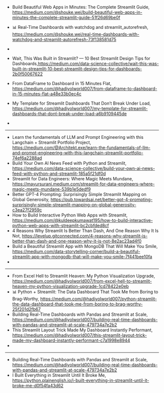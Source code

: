 

- Build Beautiful Web Apps in Minutes: The Complete Streamlit Guide, https://medium.com/@shouke.wei/build-beautiful-web-apps-in-minutes-the-complete-streamlit-guide-51f26d69be0f
- 📊 Real-Time Dashboards with watchdog and streamlit_autorefresh, https://medium.com/@shouke.wei/real-time-dashboards-with-watchdog-and-streamlit-autorefresh-73f138581d75
- 


- Wait, This Was Built in Streamlit? — 10 Best Streamlit Design Tips for Dashboards,https://medium.com/data-science-collective/wait-this-was-built-in-streamlit-10-best-streamlit-design-tips-for-dashboards-2b0f50067622
- From DataFrame to Dashboard in 15 Minutes Flat, https://medium.com/@hadiyolworld007/from-dataframe-to-dashboard-in-15-minutes-flat-a48e33b0ec4c
- My Template for Streamlit Dashboards That Don’t Break Under Load, https://medium.com/@hadiyolworld007/my-template-for-streamlit-dashboards-that-dont-break-under-load-a6b9109445de
- 

------------------------------------------------------------------------------------------------------------------------

- Learn the fundamentals of LLM and Prompt Engineering with this Langchain + Streamlit Portfolio Project, https://medium.com/@Architekt.exe/learn-the-fundamentals-of-llm-and-prompt-engineering-with-this-langchain-streamlit-portfolio-74ef6a2288ad
- Build Your Own AI News Feed with Python and Streamlit, https://medium.com/data-science-collective/build-your-own-ai-news-feed-with-python-and-streamlit-185a5f21df0d
- Streamlit for Data Engineers: Where Magic Meets Mundane, https://mayursurani.medium.com/streamlit-for-data-engineers-where-magic-meets-mundane-539b1e5dedf9
- Better GPT-4 Prompting: Surprisingly Simple Streamlit Mapping on Global Generosity, https://pub.towardsai.net/better-gpt-4-prompting-surprisingly-simple-streamlit-mapping-on-global-generosity-c3ea27f2959c
- How to Build Interactive Python Web Apps with Streamlit, https://medium.com/@kuldeepkumawat195/how-to-build-interactive-python-web-apps-with-streamlit-bc2cbfded8cf
- 4 Reasons Why Streamlit Is Better Than Dash, And One Reason Why It Is Not, https://levelup.gitconnected.com/4-reasons-why-streamlit-is-better-than-dash-and-one-reason-why-it-is-not-8e2ac23ad4f0
- Build a Beautiful Streamlit App with MongoDB That Will Make You Smile, https://medium.com/data-storytelling-corner/build-a-beautiful-streamlit-app-with-mongodb-that-will-make-you-smile-7f441bee10fa
- 
----------------------------------------------------------------------

- From Excel Hell to Streamlit Heaven: My Python Visualization Upgrade, https://medium.com/@hadiyolworld007/from-excel-hell-to-streamlit-heaven-my-python-visualization-upgrade-1cd78422e0eb
- 📊 Python + Streamlit: The Data Dashboard That Took Me from Boring to Brag-Worthy, https://medium.com/@hadiyolworld007/python-streamlit-the-data-dashboard-that-took-me-from-boring-to-brag-worthy-25f201d2fb67
- Building Real-Time Dashboards with Pandas and Streamlit at Scale, https://medium.com/@hadiyolworld007/building-real-time-dashboards-with-pandas-and-streamlit-at-scale-479734a7e2b2
- This Streamlit Layout Trick Made My Dashboard Instantly Performant, https://medium.com/@hadiyolworld007/this-streamlit-layout-trick-made-my-dashboard-instantly-performant-c7a1998e8944
- 

  
--------------------------------------------

- Building Real-Time Dashboards with Pandas and Streamlit at Scale,  https://medium.com/@hadiyolworld007/building-real-time-dashboards-with-pandas-and-streamlit-at-scale-479734a7e2b2
- I Built Everything in Streamlit Until It Broke Me, https://python.plainenglish.io/i-built-everything-in-streamlit-until-it-broke-me-d0f54fa43d62
